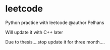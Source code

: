 # leetcode

Python practice with leetcode
@author Pelhans

Will update it with C++ later

Due to thesis....stop update it for three month....

